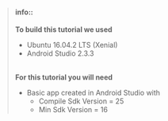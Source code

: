 > #### info::
> **To build this tutorial we used**
> * Ubuntu 16.04.2 LTS (Xenial)
> * Android Studio 2.3.3
> 
> <br> **For this tutorial you will need**
> * Basic app created in Android Studio with
>     * Compile Sdk Version = 25
>     * Min Sdk Version = 16


